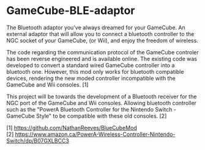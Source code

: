 # GameCube-BLE-adaptor
The Bluetooth adaptor you've always dreamed for your GameCube. An external adaptor that will allow you to connect a bluetooth controller to the NGC socket of your GameCube, (or Wii), and enjoy the freedom of wireless. 

The code regarding the communication protocol of the GameCube controler has been reverse engineered and is available online. The existing code was developed to convert a standard wired GameCube controller into a bluetooth one. However, this mod only works for bluetooth compatible devices, rendering the new moded controller incompatible with the GameCube and Wii consoles. [1]

This project will be towards the development of a Bluetooth receiver for the NGC port of the GameCube and Wii consoles. Allowing bluetooth controller such as the "PowerA Bluetooth Controller for the Nintendo Switch - GameCube Style" to be compatible with these old consoles. [2]  

[1] https://github.com/NathanReeves/BlueCubeMod  
[2] https://www.amazon.ca/PowerA-Wireless-Controller-Nintendo-Switch/dp/B07GXLBCC3  
